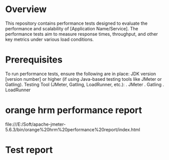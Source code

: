 # Overview
This repository contains performance tests designed to evaluate the performance and scalability of [Application Name/Service]. The performance tests aim to measure response times, throughput, and other key metrics 
under various load conditions.
# Prerequisites
To run performance tests, ensure the following are in place:
JDK version [version number] or higher (if using Java-based testing tools like JMeter or Gatling).
Testing Tool (JMeter, Gatling, LoadRunner, etc.):
. JMeter
. Gatling
. LoadRunner
# orange hrm performance report
file:///E:/Soft/apache-jmeter-5.6.3/bin/orange%20hrm%20performance%20report/index.html
# Test report
